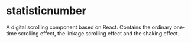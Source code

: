 # statisticnumber
 A digital scrolling component based on React. Contains the ordinary one-time scrolling effect, the linkage scrolling effect and the shaking effect.
